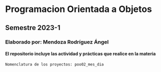# Programacion Orientada a Objetos
## Semestre 2023-1
### Elaborado por: Mendoza Rodríguez Ángel
#### El repositorio incluye las actividad y prácticas que realice en la materia
```
Nomenclatura de los proyectos: poo02_mes_dia
```
